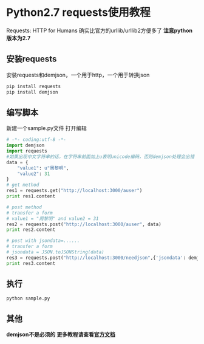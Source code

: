 # Python2.7 requests使用教程

Requests: HTTP for Humans
确实比官方的urllib/urllib2方便多了
**注意python版本为2.7**

## 安装requests

安装requests和demjson，一个用于http，一个用于转换json

```bash
pip install requests
pip install demjson
```

## 编写脚本

新建一个sample.py文件
打开编辑

```python
# -*- coding:utf-8 -*-
import demjson
import requests
#如果出现中文字符串的话，在字符串前面加上u表明unicode编码，否则demjson处理会出错
data = {
    "value1": u"周黎明",
    "value2": 31
}
# get method
res1 = requests.get("http://localhost:3000/auser")
print res1.content

# post method
# transfer a form 
# value1 = "周黎明" and value2 = 31
res2 = requests.post("http://localhost:3000/auser", data)
print res2.content

# post with jsondata=......
# transfer a form 
# jsondata = JSON.toJSONString(data)
res3 = requests.post("http://localhost:3000/needjson",{'jsondata': demjson.encode(data)})
print res3.content
```

## 执行

```bash
python sample.py
```

## 其他

**demjson不是必须的**
**更多教程请查看[官方文档](http://www.python-requests.org/en/master/)**